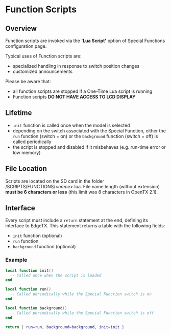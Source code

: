 # Function Scripts

## Overview

Function scripts are invoked via the **'Lua Script'** option of Special Functions configuration page.

Typical uses of Function scripts are:

* specialized handling in response to switch position changes
* customized announcements

Please be aware that:

* all function scripts are stopped if a One-Time Lua script is running
* Function scripts **DO NOT HAVE ACCESS TO LCD DISPLAY**

## Lifetime

* `init` function is called once when the model is selected
* depending on the switch associated with the Special Function, either the `run` function \(switch = on\) or the `background` function \(switch = off\) is called periodically
* the script is stopped and disabled if it misbehaves \(e.g. run-time error or low memory\)

## File Location

Scripts are located on the SD card in the folder /SCRIPTS/FUNCTIONS/&lt;_name_&gt;.lua. File name length \(without extension\) **must be 6 characters or less** \(this limit was 8 characters in OpenTX 2.1\).

## Interface

Every script must include a `return` statement at the end, defining its interface to EdgeTX. This statement returns a table with the following fields:

* `init` function \(optional\)
* `run` function
* `background` function \(optional\)

### Example

```lua
local function init()
  -- Called once when the script is loaded
end

local function run()
  -- Called periodically while the Special Function switch is on
end

local function background()
  -- Called periodically while the Special Function switch is off
end

return { run=run, background=background, init=init }
```

